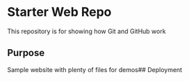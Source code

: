 # Starter Web Repo

This repository is for showing how Git and GitHub work

## Purpose

Sample website with plenty of files for demos## Deployment 